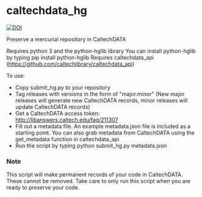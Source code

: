 # caltechdata_hg
[![DOI](https://data.caltech.edu/badge/112391986.svg)](https://data.caltech.edu/badge/latestdoi/112391986)

Preserve a mercurial repository in CaltechDATA

Requires python 3 and the python-hglib library
You can install python-hglib by typing pip install python-hglib
Requires caltechdata_api (https://github.com/caltechlibrary/caltechdata_api)

To use:
- Copy submit_hg.py to your repository
- Tag releases with versions in the form of "major.minor"
     (New major releases will generate new CaltechDATA records, minor releases
      will update CaltechDATA records)
- Get a CaltechDATA access token: http://libanswers.caltech.edu/faq/211307
- Fill out a metadata file.  An example metadata.json file is included as a
    starting point.  You can also grab metadata from CaltechDATA using the
    get_metadata function in caltechdata_api
- Run the script by typing python submit_hg.py metadata.json

### Note
This script will make permanent records of your code in CaltechDATA.  These
cannot be removed.  Take care to only run this script when you are ready to
preserve your code.
